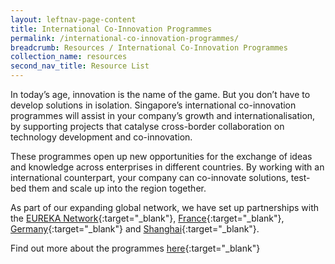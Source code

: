 ```yaml
---
layout: leftnav-page-content
title: International Co-Innovation Programmes
permalink: /international-co-innovation-programmes/
breadcrumb: Resources / International Co-Innovation Programmes
collection_name: resources
second_nav_title: Resource List
---
```


In today’s age, innovation is the name of the game. But you don’t have to develop solutions in isolation. Singapore’s international co-innovation programmes will assist in your company’s growth and internationalisation, by supporting projects that catalyse cross-border collaboration on technology development and co-innovation.

These programmes open up new opportunities for the exchange of ideas and knowledge across enterprises in different countries. By working with an international counterpart, your company can co-innovate solutions, test-bed them and scale up into the region together.

As part of our expanding global network, we have set up partnerships with the [EUREKA Network](https://www.enterprisesg.gov.sg/financial-assistance/grants/for-local-companies/international-co-innovation-programmes/eureka-globalstars-singapore-call?utm_source=openinnovationnetwork.sg&utm_medium=referral){:target="_blank"}, [France](https://www.enterprisesg.gov.sg/financial-assistance/grants/for-local-companies/international-co-innovation-programmes/singapore-france-joint-innovation-call?utm_source=openinnovationnetwork.sg&utm_medium=referral){:target="_blank"}, [Germany](https://www.enterprisesg.gov.sg/financial-assistance/grants/for-local-companies/international-co-innovation-programmes/germany-singapore-sme-funding-programme?utm_source=openinnovationnetwork.sg&utm_medium=referral){:target="_blank"} and [Shanghai](https://www.enterprisesg.gov.sg/financial-assistance/grants/for-local-companies/international-co-innovation-programmes/singapore-shanghai-joint-innovation-call?utm_source=openinnovationnetwork.sg&utm_medium=referral){:target="_blank"}.

Find out more about the programmes [here](https://www.enterprisesg.gov.sg/financial-assistance/grants/for-local-companies/international-co-innovation-programmes/overview?utm_source=openinnovationnetwork.sg&utm_medium=referral){:target="_blank"}
